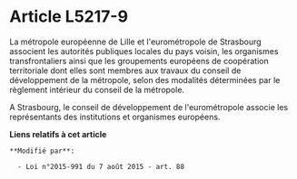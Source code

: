 # Article L5217-9

La métropole européenne de Lille et l'eurométropole de Strasbourg associent les autorités publiques locales du pays voisin,
les organismes transfrontaliers ainsi que les groupements européens de coopération territoriale dont elles sont membres aux
travaux du conseil de développement de la métropole, selon des modalités déterminées par le règlement intérieur du conseil de
la métropole. 

A Strasbourg, le conseil de développement de l'eurométropole associe les représentants des institutions et organismes
européens.

**Liens relatifs à cet article**

	**Modifié par**:

	  - Loi n°2015-991 du 7 août 2015 - art. 88

